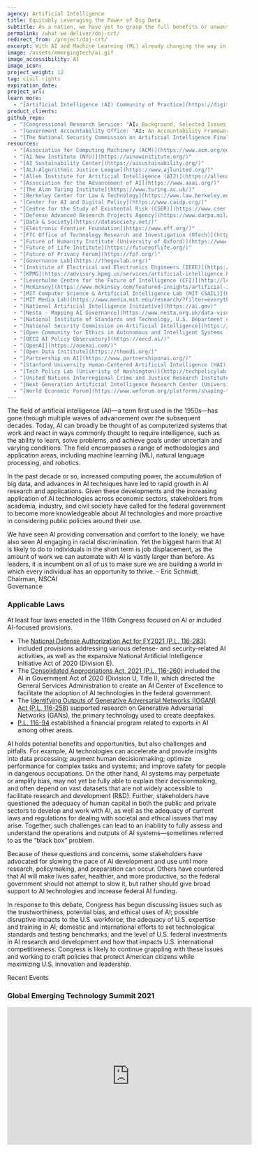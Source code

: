 ```yaml
---
agency: Artificial Intelligence
title: Equitably Leveraging the Power of Big Data
subtitle: As a nation, we have yet to grasp the full benefits or unwanted effects of artificial intelligence. AI is widely used, but how do we know it's working appropriately?
permalink: /what-we-deliver/doj-crt/
redirect_from: /project/doj-crt/
excerpt: With AI and Machine Learning (ML) already changing the way in which society addresses economic and national security challenges and opportunities, these technologies must be developed and used in a trustworthy and responsible manner.
image: /assets/emergingtech/ai.gif
image_accessibility: AI
image_icon:
project_weight: 12
tag: civil rights
expiration_date:
project_url: 
learn_more:
  - "[Artificial Intelligence (AI) Community of Practice](https://digital.gov/communities/artificial-intelligence/)" 
product_clients:
github_repo:
  - "[Congressional Research Service: "AI: Background, Selected Issues, and Policy Considerations"](https://crsreports.congress.gov/product/pdf/R/R46795)"
  - "[Government Accountability Office: "AI: An Accountability Framework for Federal Agencies and Other Entities"](https://www.gao.gov/products/gao-21-519sp)"
  - "[The National Security Commission on Artificial Intelligence Final Report](https://www.nscai.gov/wp-content/uploads/2021/03/Full-Report-Digital-1.pdf)"
resources:
  - "[Association for Computing Machinery (ACM)](https://www.acm.org/education/ai-ml-techtalks)"
  - "[AI Now Institute (NYU)](https://ainowinstitute.org/)"
  - "[AI Sustainability Center](https://aisustainability.org/)"
  - "[ALJ-Algorithmic Justice League](https://www.ajlunited.org/)"
  - "[Allen Institute for Artificial Intelligence (AI2)](https://allenai.org/)"
  - "[Association for the Advancement of AI](https://www.aaai.org/)"
  - "[The Alan Turing Institute](https://www.turing.ac.uk/)"
  - "[Berkeley Center for Law & Technology](https://www.law.berkeley.edu/research/bclt/)"
  - "[Center for AI and Digital Policy](https://www.caidp.org/)"
  - "[Centre for the Study of Existental Risk (CSER)](https://www.cser.ac.uk/)"
  - "[Defense Advanced Research Projects Agency](https://www.darpa.mil/work-with-us/ai-next-campaign)"
  - "[Data & Society](https://datasociety.net/)"
  - "[Electronic Frontier Foundation](https://www.eff.org/)"
  - "[FTC Office of Technology Research and Investigation (OTech)](https://www.ftc.gov/about-ftc/bureaus-offices/bureau-consumer-protection/office-technology-research-investigation)"
  - "[Future of Humanity Institute (University of Oxford)](https://www.fhi.ox.ac.uk/)"
  - "[Future of Life Institute](https://futureoflife.org/)"
  - "[Future of Privacy Forum](https://fpf.org/)"
  - "[Governance Lab](https://thegovlab.org/)"
  - "[Institute of Electrical and Electronics Engineers (IEEE)](https://ethicsinaction.ieee.org/#set-the-standard)"
  - "[KPMG](https://advisory.kpmg.us/services/artificial-intelligence.html)"
  - "[Leverhulme Centre for the Future of Intelligence (CFI)](http://lcfi.ac.uk/)"
  - "[McKinsey](https://www.mckinsey.com/featured-insights/artificial-intelligence)"
  - "[MIT Computer Science & Artificial Intelligence Lab (MIT CSAIL)](https://www.csail.mit.edu/)"
  - "[MIT Media Lab](https://www.media.mit.edu/research/?filter=everything&tag=artificial-intelligence)"
  - "[National Artificial Intelligence Initiative](https://ai.gov)"
  - "[Nesta - Mapping AI Governance](https://www.nesta.org.uk/data-visualisation-and-interactive/mapping-ai-governance/)"
  - "[National Institute of Standards and Technology, U.S. Department of Commerce (NIST)](https://www.nist.gov/artificial-intelligence)"
  - "[National Security Commission on Artificial Intelligence](https://www.nscai.gov/)"
  - "[Open Community for Ethics in Autonomous and Intelligent Systems (OCEANIS)](https://ethicsstandards.org/)"
  - "[OECD AI Policy Observatory](https://oecd.ai/)"
  - "[OpenAI](https://openai.com/)"
  - "[Open Data Institute](https://theodi.org/)"
  - "[Partnership on AI](https://www.partnershiponai.org/)"
  - "[Stanford University Human-Centered Artificial Intelligence (HAI)](https://hai.stanford.edu/)"
  - "[Tech Policy Lab (Univeristy of Washington)](http://techpolicylab.uw.edu/research_area/artificial-intelligence/)"
  - "[United Nations Interregional Crime and Justice Research Institute](http://www.unicri.it/security-through-research-technology-and-innovation)"
  - "[Next Generation Artificial Intelligence Research Center (University of Tokyo)](https://www.ai.u-tokyo.ac.jp/en/)"
  - "[World Economic Forum](https://www.weforum.org/platforms/shaping-the-future-of-technology-governance-artificial-intelligence-and-machine-learning)"
---
```


The field of artificial intelligence (AI)—a term first used in the 1950s—has gone through
multiple waves of advancement over the subsequent decades. Today, AI can broadly be thought
of as computerized systems that work and react in ways commonly thought to require intelligence, such as the ability to learn, solve problems, and achieve goals under uncertain and varying conditions. The field encompasses a range of methodologies and application areas, including machine learning (ML), natural language processing, and robotics.

In the past decade or so, increased computing power, the accumulation of big data, and advances in AI techniques have led to rapid growth in AI research and applications. Given these developments and the increasing application of AI technologies across economic sectors, stakeholders from academia, industry, and civil society have called for the federal government to become more knowledgeable about AI technologies and more proactive in considering public policies around their use.

<div class="testimonial-blockquote">
  We have seen AI providing conversation and comfort to the lonely; we have also seen AI engaging in racial discrimination. Yet the biggest harm that AI is likely to do to individuals in the short term is job displacement, as the amount of work we can automate with AI is vastly larger than before. As leaders, it is incumbent on all of us to make sure we are building a world in which every individual has an opportunity to thrive.
    <span>- Eric Schmidt, Chairman, NSCAI</span>
</div>

<div class="small-caps">Governance</div>

### Applicable Laws

At least four laws enacted in the 116th Congress focused on AI or included
AI-focused provisions.
- The [National Defense Authorization Act for FY2021 (P.L. 116-283)](https://www.congress.gov/bill/116th-congress/house-bill/6395#:~:text=Shown%20Here%3A-,Public%20Law%20No%3A%20116%2D283,(01%2F01%2F2021)&text=This%20bill%20authorizes%20FY2021%20appropriations,provided%20in%20subsequent%20appropriations%20legislation.) included provisions addressing various defense- and security-related AI activities, as well as the expansive National Artificial Intelligence Initiative Act of 2020 (Division E).
- The [Consolidated Appropriations Act, 2021 (P.L. 116-260)](https://www.congress.gov/bill/116th-congress/house-bill/133/text) included the AI in Government Act of 2020 (Division U, Title I), which directed the General Services Administration to create an AI Center of Excellence to facilitate the adoption of AI technologies in the federal government.
- The [Identifying Outputs of Generative Adversarial Networks (IOGAN) Act (P.L. 116-258)](https://www.congress.gov/bill/116th-congress/senate-bill/2904) supported research on Generative Adversarial Networks (GANs), the primary technology used to create deepfakes.
- [P.L. 116-94](https://www.congress.gov/bill/116th-congress/house-bill/1865/text) established a financial program related to exports in AI among other areas.

AI holds potential benefits and opportunities, but also challenges and pitfalls. For example, AI technologies can accelerate and provide insights into data processing; augment human decisionmaking; optimize performance for complex tasks and systems; and improve safety for people in dangerous occupations. On the other hand, AI systems may perpetuate or amplify
bias, may not yet be fully able to explain their decisionmaking, and often depend on vast datasets that are not widely accessible to facilitate research and development (R&D). Further, stakeholders have questioned the adequacy of human capital in both the public and private sectors to develop and work with AI, as well as the adequacy of current laws and
regulations for dealing with societal and ethical issues that may arise. Together, such challenges can lead to an inability to fully assess and understand the operations and outputs of AI systems—sometimes referred to as the “black box” problem.

Because of these questions and concerns, some stakeholders have advocated for slowing the pace of AI development and use until more research, policymaking, and preparation can occur. Others have countered that AI will make lives safer, healthier, and more productive, so the federal government should not attempt to slow it, but rather should give broad support to AI
technologies and increase federal AI funding.

In response to this debate, Congress has begun discussing issues such as the trustworthiness, potential bias, and ethical uses of AI; possible disruptive impacts to the U.S. workforce; the adequacy of U.S. expertise and training in AI; domestic and international efforts to set technological standards and testing benchmarks; and the level of U.S. federal investments in AI research and development and how that impacts U.S. international competitiveness. Congress is likely to continue grappling with these issues and working to craft policies that protect American citizens while maximizing U.S. innovation and leadership.

<div class="small-caps">Recent Events</div>

### Global Emerging Technology Summit 2021

<iframe width="560" height="315" src="https://www.youtube.com/embed/MkJs-eRPABg" title="YouTube video player" frameborder="0" allow="accelerometer; autoplay; clipboard-write; encrypted-media; gyroscope; picture-in-picture" allowfullscreen></iframe>
